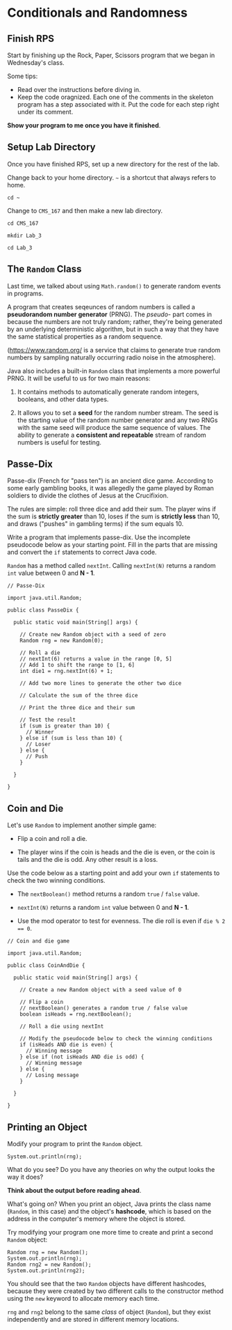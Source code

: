 # Conditionals and Randomness

## Finish RPS

Start by finishing up the Rock, Paper, Scissors program that we began in Wednesday's class.

Some tips:

- Read over the instructions before diving in.
- Keep the code oragnized. Each one of the comments in the skeleton program has a step associated with it. Put the code for each step right under its comment.

**Show your program to me once you have it finished**.

## Setup Lab Directory

Once you have finished RPS, set up a new directory for the rest of the lab.

Change back to your home directory. `~` is a shortcut that always refers to home.

```
cd ~
```

Change to `CMS_167` and then make a new lab directory.

```
cd CMS_167

mkdir Lab_3

cd Lab_3
```

## The `Random` Class

Last time, we talked about using `Math.random()` to generate random events in programs.

A program that creates seqeunces of random numbers is called a **pseudorandom number generator** (PRNG). The *pseudo-* part comes in because the numbers are not truly random; rather, they're being generated by an underlying deterministic algorithm, but in such a way that they have the same statistical properties as a random sequence.

(https://www.random.org/ is a service that claims to generate true random numbers by sampling naturally occurring radio noise in the atmosphere).

Java also includes a built-in `Random` class that implements a more powerful PRNG. It will be useful to us for two main reasons:

1. It contains methods to automatically generate random integers, booleans, and other data types.

2. It allows you to set a **seed** for the random number stream. The seed is the starting value of the random number generator and any 
two RNGs with the same seed will produce the same sequence of values. The ability to generate a **consistent and repeatable** stream of random numbers is useful for testing.

## Passe-Dix

Passe-dix (French for "pass ten") is an ancient dice game. According to some early gambling books, it was allegedly the game played by Roman soldiers to divide the clothes of Jesus at the Crucifixion.

The rules are simple: roll three dice and add their sum. The player wins if the sum is **strictly greater** than 10, loses if the sum is **strictly less** than 10, and draws ("pushes" in gambling terms) if the sum equals 10.

Write a program that implements passe-dix. Use the incomplete pseudocode below as your starting point. Fill in the parts that are missing and convert the `if` statements to correct Java code.

`Random` has a method called `nextInt`. Calling `nextInt(N)` returns a random `int` value between 0 and **N - 1**.

```
// Passe-Dix

import java.util.Random;

public class PasseDix {

  public static void main(String[] args) {
  
    // Create new Random object with a seed of zero
    Random rng = new Random(0);
    
    // Roll a die
    // nextInt(6) returns a value in the range [0, 5]
    // Add 1 to shift the range to [1, 6]
    int die1 = rng.nextInt(6) + 1;
    
    // Add two more lines to generate the other two dice
    
    // Calculate the sum of the three dice
    
    // Print the three dice and their sum
    
    // Test the result
    if (sum is greater than 10) {
      // Winner
    } else if (sum is less than 10) {
      // Loser
    } else {
      // Push
    }
    
  }

}
```

## Coin and Die

Let's use `Random` to implement another simple game:

- Flip a coin and roll a die.

- The player wins if the coin is heads and the die is even, or the coin is tails and the die is odd. Any other result is a loss.

Use the code below as a starting point and add your own `if` statements to check the two winning conditions.

- The `nextBoolean()` method returns a random `true` / `false` value.

- `nextInt(N)` returns a random `int` value between 0 and **N - 1**.

- Use the mod operator to test for evenness. The die roll is even if `die % 2 == 0`.

```
// Coin and die game

import java.util.Random;

public class CoinAndDie {

  public static void main(String[] args) {
    
    // Create a new Random object with a seed value of 0
    
    // Flip a coin
    // nextBoolean() generates a random true / false value
    boolean isHeads = rng.nextBoolean();
    
    // Roll a die using nextInt

    // Modify the pseudocode below to check the winning conditions
    if (isHeads AND die is even) {
      // Winning message
    } else if (not isHeads AND die is odd) {
      // Winning message
    } else {
      // Losing message
    }
    
  }

}
```

## Printing an Object

Modify your program to print the `Random` object.

```
System.out.println(rng);
```

What do you see? Do you have any theories on why the output looks the way it does?

**Think about the output before reading ahead**.

What's going on? When you print an object, Java prints the class name (`Random`, in this case) and the object's **hashcode**, which is based on the address in the computer's memory where the object is stored.

Try modifying your program one more time to create and print a second `Random` object:

```
Random rng = new Random();
System.out.println(rng);
Random rng2 = new Random();
System.out.println(rng2);
```

You should see that the two `Random` objects have different hashcodes, because they were created by two different calls to the constructor method using the `new` keyword to allocate memory each time.

`rng` and `rng2` belong to the same *class* of object (`Random`), but they exist independently and are stored in different memory locations.
